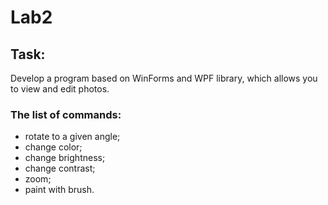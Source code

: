 # Lab2

## Task:

Develop a program based on WinForms and WPF library, which allows you to view and edit photos.

### The list of commands:

- rotate to a given angle;
-  change color;
-  change brightness;
-  change contrast;
-  zoom;
-  paint with brush.
